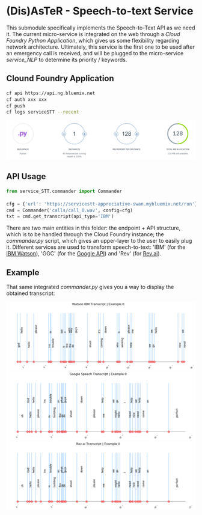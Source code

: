 # (Dis)AsTeR - Speech-to-text Service

This submodule specifically implements the Speech-to-Text API as we need it. The current micro-service is integrated on the web through a *Cloud Foundry Python Application*, which gives us some flexibility regarding network architecture. Ultimately, this service is the first one to be used after an emergency call is received, and will be plugged to the micro-service *service_NLP* to determine its priority / keywords. 

## Clound Foundry Application

```bash
cf api https://api.ng.bluemix.net
cf auth xxx xxx
cf push
cf logs serviceSTT --recent
```

![SERVICE](./figures/service.png)

## API Usage

```python
from service_STT.commander import Commander

cfg = {'url': 'https://servicestt-appreciative-swan.mybluemix.net/run'}
cmd = Commander('calls/call_0.wav', config=cfg)
txt = cmd.get_transcript(api_type='IBM')
```

There are two main entities in this folder: the endpoint + API structure, which is to be handled through the Cloud Foundry instance; the _commander.py_ script, which gives an upper-layer to the user to easily plug it. Different services are used to transform speech-to-text: 'IBM' (for the [IBM Watson](https://www.ibm.com/watson/services/speech-to-text)), 'GGC' (for the [Google API](https://cloud.google.com/speech-to-text/)) and 'Rev' (for [Rev.ai](https://www.rev.ai)).

## Example

That same integrated _commander.py_ gives you a way to display the obtained transcript:

![SERVICE](./figures/example_0_IBM.png)
![SERVICE](./figures/example_0_GGC.png)
![SERVICE](./figures/example_0_Rev.png)